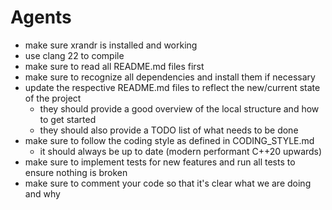 # Agents
- make sure xrandr is installed and working
- use clang 22 to compile
- make sure to read all README.md files first
- make sure to recognize all dependencies and install them if necessary
- update the respective README.md files to reflect the new/current state of the project
  - they should provide a good overview of the local structure and how to get started
  - they should also provide a TODO list of what needs to be done
- make sure to follow the coding style as defined in CODING_STYLE.md
  - it should always be up to date (modern performant C++20 upwards)
- make sure to implement tests for new features and run all tests to ensure nothing is broken
- make sure to comment your code so that it's clear what we are doing and why